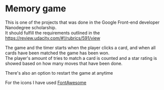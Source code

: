 # Memory game
This is one of the projects that was done in the Google Front-end developer Nanodegree scholarship.  
It should fulfill the requirements outlined in the https://review.udacity.com/#!/rubrics/591/view

The game and the timer starts when the player clicks a card, and when all cards have been matched the game has been won.  
The player's amount of tries to match a card is counted and a star rating is showed based on how many moves that have been done.  

There's also an option to restart the game at anytime

For the icons I have used [FontAwesome](https://fontawesome.com/)
